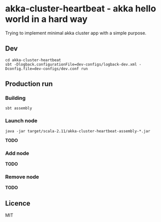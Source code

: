 # akka-cluster-heartbeat - akka hello world in a hard way

Trying to implement minimal akka cluster app with a simple purpose.

## Dev

```
cd akka-cluster-heartbeat
sbt -Dlogback.configurationFile=dev-configs/logback-dev.xml -Dconfig.file=dev-configs/dev.conf run
```


## Production run

### Building

```
sbt assembly
```


### Launch node

```
java -jar target/scala-2.11/akka-cluster-heartbeat-assembly-*.jar
```
**TODO**


### Add node

**TODO**


### Remove node

**TODO**


## Licence

MIT
